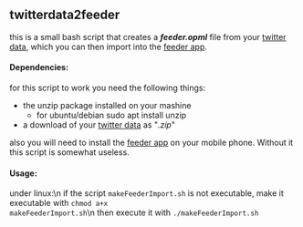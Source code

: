 ## twitterdata2feeder
this is a small bash script that creates a ***feeder.opml*** file from your [twitter data](https://help.twitter.com/en/managing-your-account/how-to-download-your-twitter-archive), which you can then import into the [feeder app](https://gitlab.com/spacecowboy/Feeder).

#### Dependencies:
for this script to work you need the following things:
- the unzip package installed on your mashine 
    - for ubuntu/debian sudo apt install unzip
- a download of your [twitter data](https://help.twitter.com/en/managing-your-account/how-to-download-your-twitter-archive) as "*.zip*"

also you will need to install the [feeder app](https://gitlab.com/spacecowboy/Feeder) on your mobile phone. Without it this script is somewhat useless. 

#### Usage:
under linux:\n
if the script <code>makeFeederImport.sh</code> is not executable, make it executable with <code>chmod a+x makeFeederImport.sh</code>\n
then execute it with <code>./makeFeederImport.sh</code>

